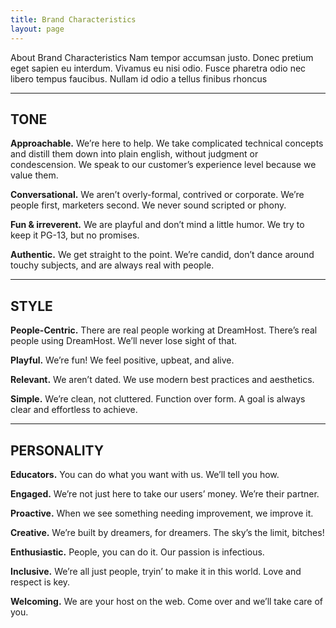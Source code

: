 ```yaml
---
title: Brand Characteristics
layout: page
---
```


<p class="t-4">About Brand Characteristics Nam tempor accumsan justo. Donec pretium eget sapien eu interdum. Vivamus eu nisi odio. Fusce pharetra odio nec libero tempus faucibus. Nullam id odio a tellus finibus rhoncus</p>

<hr />

<h2>TONE</h2>

<p class="m-bottom-4"><strong>Approachable.</strong> We’re here to help.  We take complicated technical concepts and distill them down into plain english, without judgment or condescension.  We speak to our customer’s experience level because we value them.</p>
<p class="m-bottom-4"><strong>Conversational.</strong> We aren’t overly-formal, contrived or corporate. We’re people first, marketers second. We never sound scripted or phony.</p>
<p class="m-bottom-4"><strong>Fun &amp; irreverent.</strong> We are playful and don’t mind a little humor. We try to keep it PG-13, but no promises.</p>
<p class="m-bottom-4"><strong>Authentic.</strong> We get straight to the point. We’re candid, don’t dance around touchy subjects, and are always real with people.</p>

<hr />

<h2>STYLE</h2>

<p class="m-bottom-4"><strong>People-Centric.</strong> There are real people working at DreamHost.  There’s real people using DreamHost.  We’ll never lose sight of that.</p>
<p class="m-bottom-4"><strong>Playful.</strong> We’re fun! We feel positive, upbeat, and alive.</p>
<p class="m-bottom-4"><strong>Relevant.</strong> We aren’t dated. We use modern best practices and aesthetics.</p>
<p class="m-bottom-4"><strong>Simple.</strong> We’re clean, not cluttered. Function over form. A goal is always clear and effortless to achieve.</p>

<hr />

<h2>PERSONALITY</h2>

<p class="m-bottom-4"><strong>Educators.</strong> You can do what you want with us.  We’ll tell you how.</p>
<p class="m-bottom-4"><strong>Engaged.</strong> We’re not just here to take our users’ money.  We’re their partner.</p>
<p class="m-bottom-4"><strong>Proactive.</strong> When we see something needing improvement, we improve it.</p>
<p class="m-bottom-4"><strong>Creative.</strong> We’re built by dreamers, for dreamers. The sky’s the limit, bitches!</p> 
<p class="m-bottom-4"><strong>Enthusiastic.</strong> People, you can do it. Our passion is infectious.</p>
<p class="m-bottom-4"><strong>Inclusive.</strong> We’re all just people, tryin’ to make it in this world.  Love and respect is key.</p>
<p class="m-bottom-4"><strong>Welcoming.</strong> We are your host on the web. Come over and we’ll take care of you.</p>